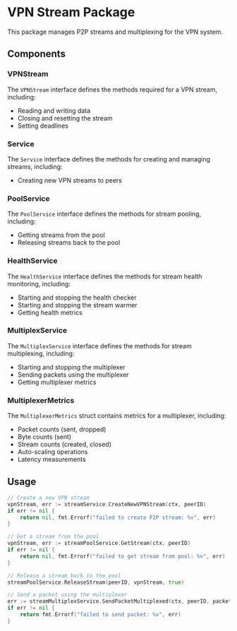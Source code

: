 # VPN Stream Package

This package manages P2P streams and multiplexing for the VPN system.

## Components

### VPNStream

The `VPNStream` interface defines the methods required for a VPN stream, including:

- Reading and writing data
- Closing and resetting the stream
- Setting deadlines

### Service

The `Service` interface defines the methods for creating and managing streams, including:

- Creating new VPN streams to peers

### PoolService

The `PoolService` interface defines the methods for stream pooling, including:

- Getting streams from the pool
- Releasing streams back to the pool

### HealthService

The `HealthService` interface defines the methods for stream health monitoring, including:

- Starting and stopping the health checker
- Starting and stopping the stream warmer
- Getting health metrics

### MultiplexService

The `MultiplexService` interface defines the methods for stream multiplexing, including:

- Starting and stopping the multiplexer
- Sending packets using the multiplexer
- Getting multiplexer metrics

### MultiplexerMetrics

The `MultiplexerMetrics` struct contains metrics for a multiplexer, including:

- Packet counts (sent, dropped)
- Byte counts (sent)
- Stream counts (created, closed)
- Auto-scaling operations
- Latency measurements

## Usage

```go
// Create a new VPN stream
vpnStream, err := streamService.CreateNewVPNStream(ctx, peerID)
if err != nil {
    return nil, fmt.Errorf("failed to create P2P stream: %v", err)
}

// Get a stream from the pool
vpnStream, err := streamPoolService.GetStream(ctx, peerID)
if err != nil {
    return nil, fmt.Errorf("failed to get stream from pool: %v", err)
}

// Release a stream back to the pool
streamPoolService.ReleaseStream(peerID, vpnStream, true)

// Send a packet using the multiplexer
err := streamMultiplexService.SendPacketMultiplexed(ctx, peerID, packet)
if err != nil {
    return fmt.Errorf("failed to send packet: %v", err)
}
```
